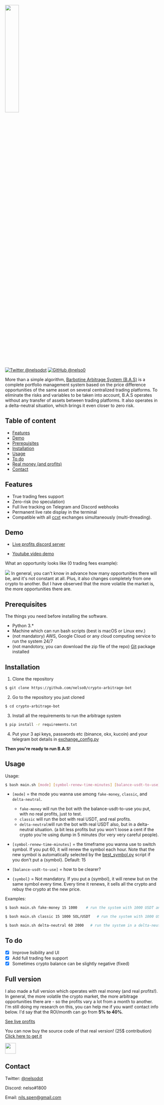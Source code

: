 <p align="left">
  <img width="30%" height="30%" src="https://bas.teleporthq.app/playground_assets/bas-logo-rouge-200h.png">
</p>

[![Twitter @nelsodot](https://img.shields.io/twitter/url/https/twitter.com/nelsodot.svg?style=social&label=%20%40nelsodot)](https://twitter.com/nelsodot)
[![GitHub @nelso0](https://img.shields.io/github/followers/nelso0?label=follow&style=social)](https://github.com/nelso0)

More than a simple algorithm, [Barbotine Arbitrage System (B.A.S)](https://barbotine.capital) is a complete portfolio management system based on the price difference opportunities of the same asset on several centralized trading platforms.
To eliminate the risks and variables to be taken into account, B.A.S operates without any transfer of assets between trading platforms. It also operates in a delta-neutral situation, which brings it even closer to zero risk.

## Table of content
* [Features](#features)
* [Demo](#demo)
* [Prerequisites](#prerequis)
* [Installation](#installation)
* [Usage](#usage)
* [To do](#todo)
* [Real money (and profits)](#full-version)
* [Contact](#contact)
<a name="features"/>
 
## Features

* True trading fees support
* Zero-risk (no speculation)
* Full live tracking on Telegram and Discord webhooks
* Permanent live rate display in the terminal
* Compatible with all [ccxt](https://github.com/ccxt/ccxt) exchanges simultaneously (multi-threading).

<a name="demo"/>
 
## Demo

* [Live profits discord server](https://discord.gg/Y7MeEMGKnn)

* [Youtube video demo](https://youtu.be/Hq7XXsiKJhI)

What an opportunity looks like (0 trading fees example):

![](https://media.discordapp.net/attachments/876447732259225612/1066487526807842836/demo_trades.gif)
In general, you can't know in advance how many opportunities there will be, and it's not constant at all. Plus, it also changes completely from one crypto to another. But I have observed that the more volatile the market is, the more opportunities there are.

<a name="prerequis"/>
 
## Prerequisites

The things you need before installing the software.

* Python 3.*
* Machine which can run bash scripts (best is macOS or Linux env.)
* (not mandatory) AWS, Google Cloud or any cloud computing service to run the system 24/7
* (not mandotory, you can download the zip file of the repo) [Git](https://git-scm.com/book/en/v2/Getting-Started-Installing-Git) package installed

<a name="installation"/>
 
## Installation

1. Clone the repository 
```sh
$ git clone https://github.com/nelso0/crypto-arbitrage-bot
```
2. Go to the repository you just cloned
```sh
$ cd crypto-arbitrage-bot
```
3. Install all the requirements to run the arbitrage system
```sh
$ pip install -r requirements.txt
```
4. Put your 3 api keys, passwords etc (binance, okx, kucoin) and your telegram bot details in [exchange_config.py](exchange_config.py)

**Then you're ready to run B.A.S!**

<a name="usage"/>
 
## Usage

Usage: 

```sh
$ bash main.sh [mode] [symbol-renew-time-minutes] [balance-usdt-to-use] {symbol}
```

* ```[mode]``` = the mode you wanna use among ```fake-money```, ```classic```, and ```delta-neutral```. 
  
  * ```fake-money``` will run the bot with the balance-usdt-to-use you put, with no real profits, just to test.
  * ```classic``` will run the bot with real USDT, and real profits.
  * ```delta-neutral```will run the bot with real USDT also, but in a delta-neutral situation. (a bit less profits but you won't loose a cent if the crypto you're using dump in 5 minutes (for very very careful people).
  
  
* ```[symbol-renew-time-minutes]``` = the timeframe you wanna use to switch symbol. If you put 60, it will renew the symbol each hour. Note that the new symbol is automatically selected by the [best_symbol.py](best-symbol.py) script if you don't put a {symbol}. Default: 15


* ```[balance-usdt-to-use]``` = how to be clearer? 


* ```{symbol}``` = Not mandatory. If you put a {symbol}, it will renew but on the same symbol every time. Every time it renews, it sells all the crypto and rebuy the crypto at the new price. 

Examples:

```sh
$ bash main.sh fake-money 15 1000    # run the system with 1000 USDT and renew symbol every 15 minutes.
```
```sh
$ bash main.sh classic 15 1000 SOL/USDT   # run the system with 1000 USDT on SOL/USDT continuously (change the symbol to SOL/USDT each 15 minutes).
```
```sh
$ bash main.sh delta-neutral 60 2000   # run the system in a delta-neutral situation with 2000 USDT and renew the symbol each hour. Note that with same amount of USDT, the delta-neutral mode will have 2/3 of the profits of the classic mode because it has less liquidity to invest in arbitrage opportunities. (a delta-neutral situation has a cost.)
```
<a name="todo"/>
 
## To do

- [x] Improve lisibility and UI
- [x] Add full trading fee support
- [X] Sometimes crypto balance can be slightly negative (fixed)

<a name="full-version"/>
 
## Full version

I also made a full version which operates with real money (and real profits!).
In general, the more volatile the crypto market, the more arbitrage opportunities there are - so the profits vary a lot from a month to another. 
I'm still doing my research on this, you can help me if you want! contact info below.
I'd say that the ROI/month can go from **5% to 40%**. 

[See live profits](https://discord.gg/Y7MeEMGKnn)

You can now buy the source code of that real version! (25$ contribution)
[Click here to get it](https://nelso.sell.app/product/full-version-of-barbotine)

[<img src='https://media.discordapp.net/attachments/871516621464797184/1073679549067436112/buy.png' height="35px"/>](https://nelso.sell.app/product/full-version-of-barbotine?info=faq)
<a name="contact"/>
 
## Contact

Twitter: [@nelsodot](https://twitter.com/nelsodo)

Discord: nelso#1800

Email: [nils.spen@gmail.com](mailto:nils.spen@gmail.com)
